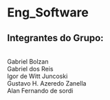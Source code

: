 # Eng_Software
<h2>Integrantes do Grupo:</h2>
<br>Gabriel Bolzan
<br>Gabriel dos Reis
<br>Igor de Witt Juncoski
<br>Gustavo H. Azeredo Zanella
<br>Alan Fernando de sordi
